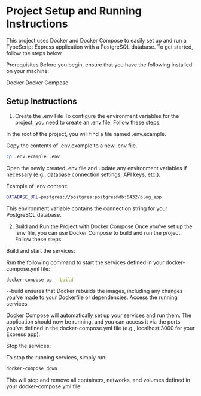 # Project Setup and Running Instructions
This project uses Docker and Docker Compose to easily set up and run a TypeScript Express application with a PostgreSQL database. To get started, follow the steps below.

Prerequisites
Before you begin, ensure that you have the following installed on your machine:

Docker
Docker Compose

## Setup Instructions


1. Create the .env File
To configure the environment variables for the project, you need to create an .env file. Follow these steps:

In the root of the project, you will find a file named .env.example.

Copy the contents of .env.example to a new .env file.
```bash
cp .env.example .env
```
Open the newly created .env file and update any environment variables if necessary (e.g., database connection settings, API keys, etc.).

Example of .env content:

```bash
DATABASE_URL=postgres://postgres:postgres@db:5432/blog_app
```

This environment variable contains the connection string for your PostgreSQL database.

2. Build and Run the Project with Docker Compose
Once you've set up the .env file, you can use Docker Compose to build and run the project. Follow these steps:

Build and start the services:

Run the following command to start the services defined in your docker-compose.yml file:

```bash
docker-compose up --build
```
--build ensures that Docker rebuilds the images, including any changes you've made to your Dockerfile or dependencies.
Access the running services:

Docker Compose will automatically set up your services and run them. The application should now be running, and you can access it via the ports you've defined in the docker-compose.yml file (e.g., localhost:3000 for your Express app).

Stop the services:

To stop the running services, simply run:
```bash
docker-compose down
```
This will stop and remove all containers, networks, and volumes defined in your docker-compose.yml file.

